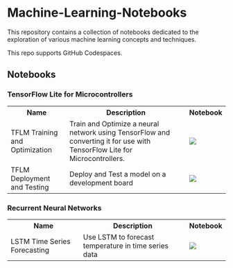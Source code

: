 # Machine-Learning-Notebooks

This repository contains a collection of notebooks dedicated to the exploration of various machine learning concepts and techniques.

This repo supports GitHub Codespaces.

## Notebooks

### TensorFlow Lite for Microcontrollers

<table class="tg">
  <tr>
    <th class="tg-yw4l"><b>Name</b></th>
    <th class="tg-yw4l"><b>Description</b></th>
    <th class="tg-yw4l"><b>Notebook</b></th>
  </tr>
  <tr>
    <td class="tg-yw4l">TFLM Training and Optimization</td>
    <td class="tg-yw4l">Train and Optimize a neural network using TensorFlow and converting it for use with TensorFlow Lite for Microcontrollers.</td>
    <td class="tg-yw4l"><a href="https://colab.research.google.com/drive/16AeuTpoYHj27Ve_4o9VIpSXdo4Df9fXH?usp=sharing">
  <img src="https://colab.research.google.com/assets/colab-badge.svg" width = '' >
</a></td>
  </tr>
      <tr>
    <td class="tg-yw4l">TFLM Deployment and Testing</td>
    <td class="tg-yw4l">Deploy and Test a model on a development board</td>
    <td class="tg-yw4l"><a href="https://colab.research.google.com/drive/17QA17nmvF5VyOvDkoTGkMqFGQLsyp8xc?usp=sharing">
  <img src="https://colab.research.google.com/assets/colab-badge.svg" width = '' >
</a></td>
  </tr>
</table>

### Recurrent Neural Networks

<table class="tg">
  <tr>
    <th class="tg-yw4l"><b>Name</b></th>
    <th class="tg-yw4l"><b>Description</b></th>
    <th class="tg-yw4l"><b>Notebook</b></th>
  </tr>
  <tr>
     <td class="tg-yw4l">LSTM Time Series Forecasting</td>
      <td class="tg-yw4l">Use LSTM to forecast temperature in time series data</td>
      <td class="tg-yw4l"><a href="https://colab.research.google.com/drive/17dt6s5kTioCY8qWTCQrKoiVSLQfzd52T?usp=sharing">
  <img src="https://colab.research.google.com/assets/colab-badge.svg" width = '' >
</a></td>
  </tr>
</table>